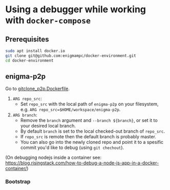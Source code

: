# Using a debugger while working with `docker-compose`

## Prerequisites

```bash
sudo apt install docker.io
git clone git@github.com:enigmampc/docker-environment.git
cd docker-environment
```

## enigma-p2p

Go to [gitclone_p2p.Dockerfile](/worker/gitclone_p2p.Dockerfile).

1. `ARG repo_src`:
   - Set `repo_src` with the local path of `enigma-p2p` on your filesystem, e.g. `ARG repo_src=$HOME/workspace/enigma-p2p`.
2. `ARG branch`:
   - Remove the `branch` argument and `--branch ${branch}`, or set it to your desired local branch.
   - By default `branch` is set to the local checked-out branch of `repo_src`.
   - If `repo_src` is remote then the default branch is probably master.
   - You can also go into the newly cloned repo and point it to a spesific commit you'd like to debug (using `git chechout`).

(On debugging nodejs inside a container see: https://blog.risingstack.com/how-to-debug-a-node-js-app-in-a-docker-container/)

### Bootstrap

